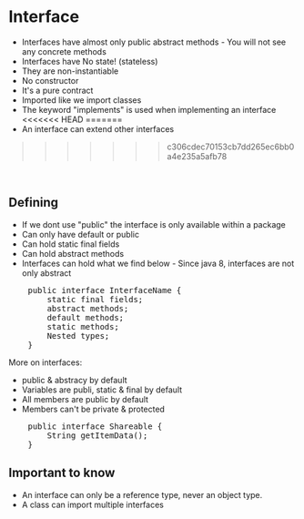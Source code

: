 <h1>Interface</h1>

- Interfaces have almost only public abstract methods - You will not see any concrete methods
- Interfaces have No state! (stateless)
- They are non-instantiable
- No constructor 
- It's a pure contract
- Imported like we import classes
- The keyword "implements" is used when implementing an interface
<<<<<<< HEAD
=======
- An interface can extend other interfaces
>>>>>>> c306cdec70153cb7dd265ec6bb0a4e235a5afb78

<br>
<h2>Defining</h2>

- If we dont use "public" the interface is only available within a package
- Can only have default or public
- Can hold static final fields
- Can hold abstract methods
- Interfaces can hold what we find below - Since java 8, interfaces are not only abstract
<pre>
    public interface InterfaceName {
        static final fields;
        abstract methods;
        default methods;
        static methods;
        Nested types;
    }
</pre>

More on interfaces:
- public & abstracy by default
- Variables are publi, static & final by default
- All members are public by default
- Members can't be private & protected

<pre>
    public interface Shareable {
        String getItemData();
    }
</pre>

<h2>Important to know</h2>

- An interface can only be a reference type, never an object type.
- A class can import multiple interfaces